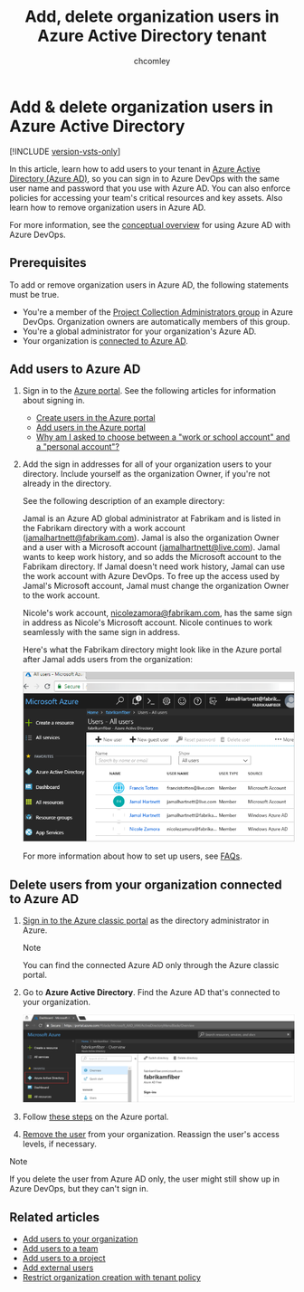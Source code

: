 ﻿---
title: Add, delete organization users in Azure Active Directory tenant
titleSuffix: Azure DevOps Services
ms.custom: seodec18
description: Learn how to add and remove organization users in your connected Azure Active Directory (Azure AD).
ms.technology: devops-accounts
ms.assetid: 22ed079f-0321-4c8b-ab06-a289450fb557
ms.topic: conceptual
ms.author: chcomley
author: chcomley
ms.date: 06/04/2020
monikerRange: 'azure-devops'
---

# Add & delete organization users in Azure Active Directory

[!INCLUDE [version-vsts-only](../../includes/version-vsts-only.md)]

<a name="SetUpCurrentUsers"></a>

In this article, learn how to add users to your tenant in [Azure Active Directory (Azure AD)](https://azure.microsoft.com/documentation/articles/active-directory-whatis/), so you can sign in to Azure DevOps with the same user name and password that you use with Azure AD. You can also enforce policies for accessing your team's critical resources and key assets. Also learn how to remove organization users in Azure AD.

For more information, see the [conceptual overview](access-with-azure-ad.md) for using Azure AD with Azure DevOps.

## Prerequisites

To add or remove organization users in Azure AD, the following statements must be true.

- You're a member of the [Project Collection Administrators group](/azure/devops/organizations/security/set-project-collection-level-permissions) in Azure DevOps. Organization owners are automatically members of this group.
- You're a global administrator for your organization's Azure AD.
- Your organization is [connected to Azure AD](connect-organization-to-azure-ad.md).

## Add users to Azure AD

1. Sign in to the [Azure portal](https://portal.azure.com). See the following articles for information about signing in.

   * [Create users in the Azure portal](/azure/active-directory/active-directory-create-users)
   * [Add users in the Azure portal](/azure/active-directory/active-directory-users-create-azure-portal)
   * [Why am I asked to choose between a "work or school account" and a "personal account"?](faq-user-and-permissions-management.md#ChooseOrgAcctMSAcct)

2. Add the sign in addresses for all of your organization users to your directory. Include yourself as the organization Owner, if you're not already in the directory.

   See the following description of an example directory:
  
   Jamal is an Azure AD global administrator at Fabrikam and is listed in the Fabrikam directory with a work account (jamalhartnett@fabrikam.com). Jamal is also the organization Owner and a user with a Microsoft account (jamalhartnett@live.com). Jamal wants to keep work history, and so adds the Microsoft account to the Fabrikam directory. If Jamal doesn't need work history, Jamal can use the work account with Azure DevOps. To free up the access used by Jamal's Microsoft account, Jamal must change the organization Owner to the work account.

   Nicole's work account, nicolezamora@fabrikam.com, has the same sign in address as Nicole's Microsoft account. Nicole continues to work seamlessly with the same sign in address.

   Here's what the Fabrikam directory might look like in the Azure portal after Jamal adds users from the organization:

   ![Directory after adding users](media/manage-work-access/azureaddmembers3.png)

   For more information about how to set up users, see [FAQs](faq-user-and-permissions-management.md).

## Delete users from your organization connected to Azure AD

1. [Sign in to the Azure classic portal](https://manage.windowsazure.com/) as the directory administrator in Azure.

   > [!NOTE]
   > You can find the connected Azure AD only through the Azure classic portal.

2. Go to **Azure Active Directory**. Find the Azure AD that's connected to your organization.

   ![Find the directory connected to your organization](media/manage-work-access/azurefindconnecteddirectory.png)

3. Follow [these steps](/azure/active-directory/active-directory-users-delete-user-azure-portal) on the Azure portal.

4. [Remove the user](delete-organization-users.md) from your organization. Reassign the user's access levels, if necessary.

> [!NOTE]
> If you delete the user from Azure AD only, the user might still show up in Azure DevOps, but they can't sign in.

## Related articles

- [Add users to your organization](add-organization-users.md)
- [Add users to a team](../security/add-users-team-project.md#add-users-to-a-team)
- [Add users to a project](../security/add-users-team-project.md#add-users-to-a-project)
- [Add external users](add-external-user.md)
- [Restrict organization creation with tenant policy](azure-ad-tenant-policy-restrict-org-creation.md)
    